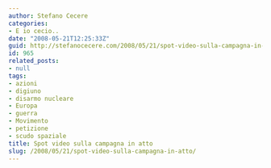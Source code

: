 ```yaml
---
author: Stefano Cecere
categories:
- E io cecio..
date: "2008-05-21T12:25:33Z"
guid: http://stefanocecere.com/2008/05/21/spot-video-sulla-campagna-in-atto/
id: 965
related_posts:
- null
tags:
- azioni
- digiuno
- disarmo nucleare
- Europa
- guerra
- Movimento
- petizione
- scudo spaziale
title: Spot video sulla campagna in atto
slug: /2008/05/21/spot-video-sulla-campagna-in-atto/
---
```


